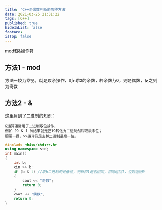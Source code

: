 ```yaml
---
title: 'C++奇偶数判断的两种方法'
date: 2021-02-25 21:01:22
tags: [C++]
published: true
hideInList: false
feature: 
isTop: false
---
```


mod和&操作符
<!--more-->
## 方法1 - mod
方法一较为常见，就是取余操作，对n求2的余数，若余数为0，则是偶数，反之则为奇数

## 方法2 - &
这里用到了二进制的知识：

    &运算通常用于二进制取位操作，
    例如 19 & 1 的结果就是把19转化为二进制然后取最末位；
    顺带一提，>>运算符是去掉二进制最后一位。

```c++
#include <bits/stdc++.h>
using namespace std;
int main()
{
    int b;
    cin >> b;
    if (b & 1) //取b二进制的最低位，判断和1是否相同，相同返回1，否则返回0
    {
        cout << "奇数";
        return 0;
    }
    cout << "偶数";
    return 0;
}
```